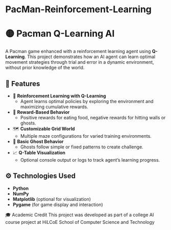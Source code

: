 # PacMan-Reinforcement-Learning
# 🟡 Pacman Q-Learning AI

A Pacman game enhanced with a reinforcement learning agent using **Q-Learning**. This project demonstrates how an AI agent can learn optimal movement strategies through trial and error in a dynamic environment, without prior knowledge of the world.

## 📌 Features

- 🧠 **Reinforcement Learning with Q-Learning**
  - Agent learns optimal policies by exploring the environment and maximizing cumulative rewards.
- 🎯 **Reward-Based Behavior**
  - Positive rewards for eating food, negative rewards for hitting walls or ghosts.
- 🗺️ **Customizable Grid World**
  - Multiple maze configurations for varied training environments.
- 👻 **Basic Ghost Behavior**
  - Ghosts follow simple or fixed patterns to create challenge.
- 📈 **Q-Table Visualization**
  - Optional console output or logs to track agent’s learning progress.

## ⚙️ Technologies Used

- **Python**
- **NumPy**
- **Matplotlib** (optional for visualization)
- **Pygame** (for game display and interaction)

🎓 Academic Credit
This project was developed as part of a college AI course project at
HiLCoE School of Computer Science and Technology

